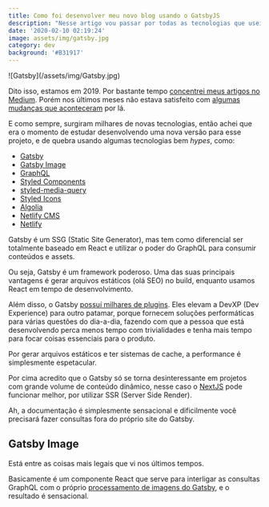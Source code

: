 ```yaml
---
title: Como foi desenvolver meu novo blog usando o GatsbyJS
description: "Nesse artigo vou passar por todas as tecnologias que usei aqui: GraphQL, Styled Components, Algolia, Netlify CMS e mais um monte de coisa \U0001F61C"
date: '2020-02-10 02:19:24'
image: assets/img/gatsby.jpg
category: dev
background: '#B31917'
---
```

<!--StartFragment-->

<!--StartFragment-->

!\[Gatsby](/assets/img/Gatsby.jpg)

<!--EndFragment-->

Dito isso, estamos em 2019. Por bastante tempo [concentrei meus artigos no Medium](https://medium.com/@felipefialho). Porém nos últimos meses não estava satisfeito com [algumas mudanças que aconteceram](https://willianjusten.com.br/diga-nao-ao-medium-tenha-sua-propria-plataforma/) por lá.

E como sempre, surgiram milhares de novas tecnologias, então achei que era o momento de estudar desenvolvendo uma nova versão para esse projeto, e de quebra usando algumas tecnologias bem *hypes*, como:

* [Gatsby](https://www.gatsbyjs.org/)
* [Gatsby Image](https://www.gatsbyjs.org/packages/gatsby-image/)
* [GraphQL](https://graphql.org/)
* [Styled Components](https://www.styled-components.com/)
* [styled-media-query](https://github.com/morajabi/styled-media-query)
* [Styled Icons](https://styled-icons.js.org/)
* [Algolia](https://www.algolia.com/products/instantsearch/)
* [Netlify CMS](https://www.netlifycms.org/)
* [Netlify](https://www.netlify.com/)

<!--EndFragment-->

<!--StartFragment-->

Gatsby é um SSG (Static Site Generator), mas tem como diferencial ser totalmente baseado em React e utilizar o poder do GraphQL para consumir conteúdos e assets.

Ou seja, Gatsby é um framework poderoso. Uma das suas principais vantagens é gerar arquivos estáticos (olá SEO) no build, enquanto usamos React em tempo de desenvolvimento.

Além disso, o Gatsby [possuí milhares de plugins](https://www.gatsbyjs.org/plugins/). Eles elevam a DevXP (Dev Experience) para outro patamar, porque fornecem soluções performáticas para várias questões do dia-a-dia, fazendo com que a pessoa que está desenvolvendo perca menos tempo com trivialidades e tenha mais tempo para focar coisas essenciais para o produto.

Por gerar arquivos estáticos e ter sistemas de cache, a performance é simplesmente espetacular.

Por cima acredito que o Gatsby só se torna desinteressante em projetos com grande volume de conteúdo dinâmico, nesse caso o [NextJS](https://nextjs.org/) pode funcionar melhor, por utilizar SSR (Server Side Render).

Ah, a documentação é simplesmente sensacional e dificilmente você precisará fazer consultas fora do próprio site do Gatsby.

## Gatsby Image

Está entre as coisas mais legais que vi nos últimos tempos.

Basicamente é um componente React que serve para interligar as consultas GraphQL com o próprio [processamento de imagens do Gatsby](https://image-processing.gatsbyjs.org/), e o resultado é sensacional.

<!--EndFragment-->
